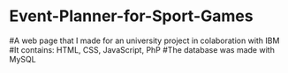 # Event-Planner-for-Sport-Games
#A web page that I made for an university project in colaboration with IBM
#It contains: HTML, CSS, JavaScript, PhP
#The database was made with MySQL
